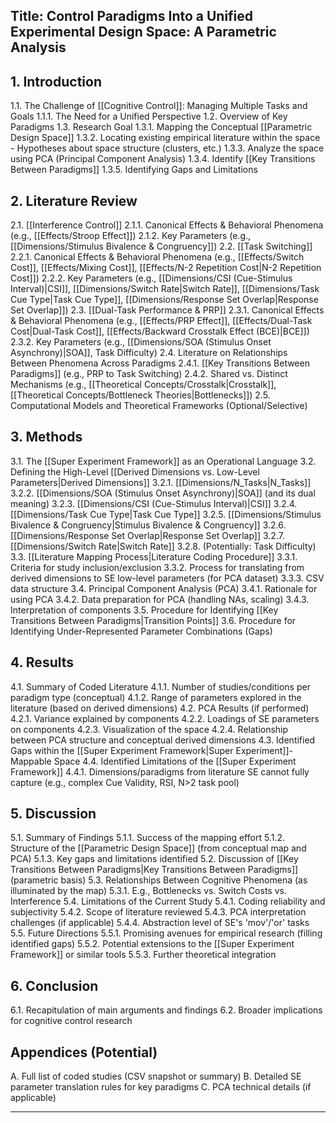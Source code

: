 ## Title: Control Paradigms Into a Unified Experimental Design Space: A Parametric Analysis

## 1. Introduction
   1.1. The Challenge of [[Cognitive Control]]: Managing Multiple Tasks and Goals
      1.1.1. The Need for a Unified Perspective
   1.2. Overview of Key Paradigms
   1.3. Research Goal
      1.3.1. Mapping the Conceptual [[Parametric Design Space]]
      1.3.2. Locating existing empirical literature within the space
          - Hypotheses about space structure (clusters, etc.)
      1.3.3. Analyze the space using PCA (Principal Component Analysis)
      1.3.4. Identify [[Key Transitions Between Paradigms]]
      1.3.5. Identifying Gaps and Limitations

## 2. Literature Review
   2.1. [[Interference Control]]
      2.1.1. Canonical Effects & Behavioral Phenomena (e.g., [[Effects/Stroop Effect]])
      2.1.2. Key Parameters (e.g., [[Dimensions/Stimulus Bivalence & Congruency]])
   2.2. [[Task Switching]]
      2.2.1. Canonical Effects & Behavioral Phenomena (e.g., [[Effects/Switch Cost]], [[Effects/Mixing Cost]], [[Effects/N-2 Repetition Cost|N-2 Repetition Cost]])
      2.2.2. Key Parameters (e.g., [[Dimensions/CSI (Cue-Stimulus Interval)|CSI]], [[Dimensions/Switch Rate|Switch Rate]], [[Dimensions/Task Cue Type|Task Cue Type]], [[Dimensions/Response Set Overlap|Response Set Overlap]])
   2.3. [[Dual-Task Performance & PRP]]
      2.3.1. Canonical Effects & Behavioral Phenomena (e.g., [[Effects/PRP Effect]], [[Effects/Dual-Task Cost|Dual-Task Cost]], [[Effects/Backward Crosstalk Effect (BCE)|BCE]])
      2.3.2. Key Parameters (e.g., [[Dimensions/SOA (Stimulus Onset Asynchrony)|SOA]], Task Difficulty)
   2.4. Literature on Relationships Between Phenomena Across Paradigms
      2.4.1. [[Key Transitions Between Paradigms]] (e.g., PRP to Task Switching)
      2.4.2. Shared vs. Distinct Mechanisms (e.g., [[Theoretical Concepts/Crosstalk|Crosstalk]], [[Theoretical Concepts/Bottleneck Theories|Bottlenecks]])
   2.5. Computational Models and Theoretical Frameworks (Optional/Selective)

## 3. Methods
   3.1. The [[Super Experiment Framework]] as an Operational Language
   3.2. Defining the High-Level [[Derived Dimensions vs. Low-Level Parameters|Derived Dimensions]]
      3.2.1. [[Dimensions/N_Tasks|N_Tasks]]
      3.2.2. [[Dimensions/SOA (Stimulus Onset Asynchrony)|SOA]] (and its dual meaning)
      3.2.3. [[Dimensions/CSI (Cue-Stimulus Interval)|CSI]]
      3.2.4. [[Dimensions/Task Cue Type|Task Cue Type]]
      3.2.5. [[Dimensions/Stimulus Bivalence & Congruency|Stimulus Bivalence & Congruency]]
      3.2.6. [[Dimensions/Response Set Overlap|Response Set Overlap]]
      3.2.7. [[Dimensions/Switch Rate|Switch Rate]]
      3.2.8. (Potentially: Task Difficulty)
   3.3. [[Literature Mapping Process|Literature Coding Procedure]]
      3.3.1. Criteria for study inclusion/exclusion
      3.3.2. Process for translating from derived dimensions to SE low-level parameters (for PCA dataset)
      3.3.3. CSV data structure
   3.4. Principal Component Analysis (PCA)
      3.4.1. Rationale for using PCA
      3.4.2. Data preparation for PCA (handling NAs, scaling)
      3.4.3. Interpretation of components
   3.5. Procedure for Identifying [[Key Transitions Between Paradigms|Transition Points]]
   3.6. Procedure for Identifying Under-Represented Parameter Combinations (Gaps)

## 4. Results
   4.1. Summary of Coded Literature
      4.1.1. Number of studies/conditions per paradigm type (conceptual)
      4.1.2. Range of parameters explored in the literature (based on derived dimensions)
   4.2. PCA Results (if performed)
      4.2.1. Variance explained by components
      4.2.2. Loadings of SE parameters on components
      4.2.3. Visualization of the space
      4.2.4. Relationship between PCA structure and conceptual derived dimensions
   4.3. Identified Gaps within the [[Super Experiment Framework|Super Experiment]]-Mappable Space
   4.4. Identified Limitations of the [[Super Experiment Framework]]
      4.4.1. Dimensions/paradigms from literature SE cannot fully capture (e.g., complex Cue Validity, RSI, N>2 task pool)

## 5. Discussion
   5.1. Summary of Findings
      5.1.1. Success of the mapping effort
      5.1.2. Structure of the [[Parametric Design Space]] (from conceptual map and PCA)
      5.1.3. Key gaps and limitations identified
   5.2. Discussion of [[Key Transitions Between Paradigms|Key Transitions Between Paradigms]] (parametric basis)
   5.3. Relationships Between Cognitive Phenomena (as illuminated by the map)
      5.3.1. E.g., Bottlenecks vs. Switch Costs vs. Interference
   5.4. Limitations of the Current Study
      5.4.1. Coding reliability and subjectivity
      5.4.2. Scope of literature reviewed
      5.4.3. PCA interpretation challenges (if applicable)
      5.4.4. Abstraction level of SE's 'mov'/'or' tasks
   5.5. Future Directions
      5.5.1. Promising avenues for empirical research (filling identified gaps)
      5.5.2. Potential extensions to the [[Super Experiment Framework]] or similar tools
      5.5.3. Further theoretical integration

## 6. Conclusion
   6.1. Recapitulation of main arguments and findings
   6.2. Broader implications for cognitive control research

## Appendices (Potential)
   A. Full list of coded studies (CSV snapshot or summary)
   B. Detailed SE parameter translation rules for key paradigms
   C. PCA technical details (if applicable)

---
